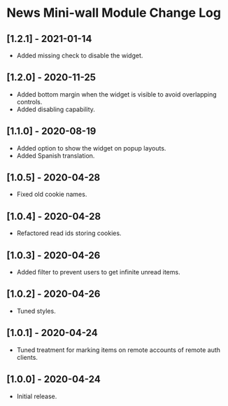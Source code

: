 
# News Mini-wall Module Change Log

## [1.2.1] - 2021-01-14

- Added missing check to disable the widget.

## [1.2.0] - 2020-11-25

- Added bottom margin when the widget is visible to avoid overlapping controls.
- Added disabling capability.

## [1.1.0] - 2020-08-19

- Added option to show the widget on popup layouts.
- Added Spanish translation.

## [1.0.5] - 2020-04-28

- Fixed old cookie names.

## [1.0.4] - 2020-04-28

- Refactored read ids storing cookies.

## [1.0.3] - 2020-04-26

- Added filter to prevent users to get infinite unread items.

## [1.0.2] - 2020-04-26

- Tuned styles.

## [1.0.1] - 2020-04-24

- Tuned treatment for marking items on remote accounts of remote auth clients.


## [1.0.0] - 2020-04-24

- Initial release.
